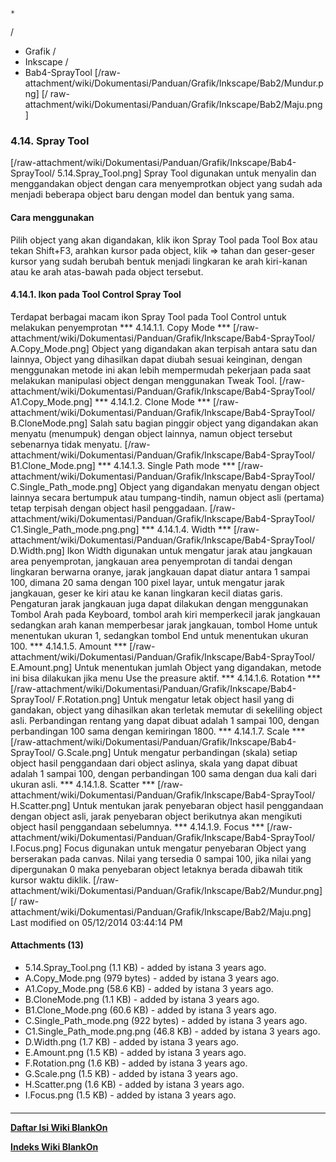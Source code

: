 

    *









  /


  * Grafik  /
  * Inkscape  /
  * Bab4-SprayTool
[/raw-attachment/wiki/Dokumentasi/Panduan/Grafik/Inkscape/Bab2/Mundur.png] [/
raw-attachment/wiki/Dokumentasi/Panduan/Grafik/Inkscape/Bab2/Maju.png]
### 4.14. Spray Tool
[/raw-attachment/wiki/Dokumentasi/Panduan/Grafik/Inkscape/Bab4-SprayTool/
5.14.Spray_Tool.png] Spray Tool digunakan untuk menyalin dan menggandakan
object dengan cara menyemprotkan object yang sudah ada menjadi beberapa object
baru dengan model dan bentuk yang sama.
#### Cara menggunakan
Pilih object yang akan digandakan, klik ikon Spray Tool pada Tool Box atau
tekan Shift+F3, arahkan kursor pada object, klik => tahan dan geser-geser
kursor yang sudah berubah bentuk menjadi lingkaran ke arah kiri-kanan atau ke
arah atas-bawah pada object tersebut.
#### 4.14.1. Ikon pada Tool Control Spray Tool
Terdapat berbagai macam ikon Spray Tool pada Tool Control untuk melakukan
penyemprotan
*** 4.14.1.1. Copy Mode ***
[/raw-attachment/wiki/Dokumentasi/Panduan/Grafik/Inkscape/Bab4-SprayTool/
A.Copy_Mode.png] Object yang digandakan akan terpisah antara satu dan lainnya,
Object yang dihasilkan dapat diubah sesuai keinginan, dengan menggunakan metode
ini akan lebih mempermudah pekerjaan pada saat melakukan manipulasi object
dengan menggunakan Tweak Tool.
[/raw-attachment/wiki/Dokumentasi/Panduan/Grafik/Inkscape/Bab4-SprayTool/
A1.Copy_Mode.png]
*** 4.14.1.2. Clone Mode ***
[/raw-attachment/wiki/Dokumentasi/Panduan/Grafik/Inkscape/Bab4-SprayTool/
B.CloneMode.png] Salah satu bagian pinggir object yang digandakan akan menyatu
(menumpuk) dengan object lainnya, namun object tersebut sebenarnya tidak
menyatu.
[/raw-attachment/wiki/Dokumentasi/Panduan/Grafik/Inkscape/Bab4-SprayTool/
B1.Clone_Mode.png]
*** 4.14.1.3. Single Path mode ***
[/raw-attachment/wiki/Dokumentasi/Panduan/Grafik/Inkscape/Bab4-SprayTool/
C.Single_Path_mode.png] Object yang digandakan menyatu dengan object lainnya
secara bertumpuk atau tumpang-tindih, namun object asli (pertama) tetap
terpisah dengan object hasil penggadaan.
[/raw-attachment/wiki/Dokumentasi/Panduan/Grafik/Inkscape/Bab4-SprayTool/
C1.Single_Path_mode.png.png]
*** 4.14.1.4. Width ***
[/raw-attachment/wiki/Dokumentasi/Panduan/Grafik/Inkscape/Bab4-SprayTool/
D.Width.png] Ikon Width digunakan untuk mengatur jarak atau jangkauan area
penyemprotan, jangkauan area penyemprotan di tandai dengan lingkaran berwarna
oranye, jarak jangkauan dapat diatur antara 1 sampai 100, dimana 20 sama dengan
100 pixel layar, untuk mengatur jarak jangkauan, geser ke kiri atau ke kanan
lingkaran kecil diatas garis. Pengaturan jarak jangkauan juga dapat dilakukan
dengan menggunakan Tombol Arah pada Keyboard, tombol arah kiri memperkecil
jarak jangkauan sedangkan arah kanan memperbesar jarak jangkauan, tombol Home
untuk menentukan ukuran 1, sedangkan tombol End untuk menentukan ukuran 100.
*** 4.14.1.5. Amount ***
[/raw-attachment/wiki/Dokumentasi/Panduan/Grafik/Inkscape/Bab4-SprayTool/
E.Amount.png] Untuk menentukan jumlah Object yang digandakan, metode ini bisa
dilakukan jika menu Use the preasure aktif.
*** 4.14.1.6. Rotation ***
[/raw-attachment/wiki/Dokumentasi/Panduan/Grafik/Inkscape/Bab4-SprayTool/
F.Rotation.png] Untuk mengatur letak object hasil yang di gandakan, object yang
dihasilkan akan terletak memutar di sekeliling object asli. Perbandingan
rentang yang dapat dibuat adalah 1 sampai 100, dengan perbandingan 100 sama
dengan kemiringan 1800.
*** 4.14.1.7. Scale ***
[/raw-attachment/wiki/Dokumentasi/Panduan/Grafik/Inkscape/Bab4-SprayTool/
G.Scale.png] Untuk mengatur perbandingan (skala) setiap object hasil
penggandaan dari object aslinya, skala yang dapat dibuat adalah 1 sampai 100,
dengan perbandingan 100 sama dengan dua kali dari ukuran asli.
*** 4.14.1.8. Scatter ***
[/raw-attachment/wiki/Dokumentasi/Panduan/Grafik/Inkscape/Bab4-SprayTool/
H.Scatter.png] Untuk mentukan jarak penyebaran object hasil penggandaan dengan
object asli, jarak penyebaran object berikutnya akan mengikuti object hasil
penggandaan sebelumnya.
*** 4.14.1.9. Focus ***
[/raw-attachment/wiki/Dokumentasi/Panduan/Grafik/Inkscape/Bab4-SprayTool/
I.Focus.png] Focus digunakan untuk mengatur penyebaran Object yang berserakan
pada canvas. Nilai yang tersedia 0 sampai 100, jika nilai yang dipergunakan 0
maka penyebaran object letaknya berada dibawah titik kursor waktu diklik.
[/raw-attachment/wiki/Dokumentasi/Panduan/Grafik/Inkscape/Bab2/Mundur.png] [/
raw-attachment/wiki/Dokumentasi/Panduan/Grafik/Inkscape/Bab2/Maju.png]
Last modified on 05/12/2014 03:44:14 PM
#### Attachments (13)
  * 5.14.Spray_Tool.png​ (1.1 KB) - added by istana 3 years ago.
  * A.Copy_Mode.png​ (979 bytes) - added by istana 3 years ago.
  * A1.Copy_Mode.png​ (58.6 KB) - added by istana 3 years ago.
  * B.CloneMode.png​ (1.1 KB) - added by istana 3 years ago.
  * B1.Clone_Mode.png​ (60.6 KB) - added by istana 3 years ago.
  * C.Single_Path_mode.png​ (922 bytes) - added by istana 3 years ago.
  * C1.Single_Path_mode.png.png​ (46.8 KB) - added by istana 3 years ago.
  * D.Width.png​ (1.7 KB) - added by istana 3 years ago.
  * E.Amount.png​ (1.5 KB) - added by istana 3 years ago.
  * F.Rotation.png​ (1.6 KB) - added by istana 3 years ago.
  * G.Scale.png​ (1.5 KB) - added by istana 3 years ago.
  * H.Scatter.png​ (1.6 KB) - added by istana 3 years ago.
  * I.Focus.png​ (1.5 KB) - added by istana 3 years ago.
#### 
    
 
 
 
 
 
---
[**Daftar Isi Wiki BlankOn**](/DaftarIsi/README.md)
 
[**Indeks Wiki BlankOn**](/Indeks.md)
